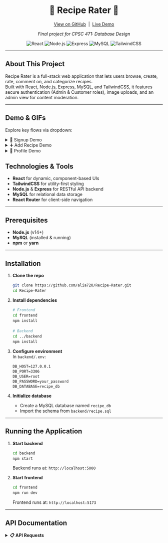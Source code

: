 <h1 align="center">🍲 Recipe Rater 🍲</h1>
<p align="center">
  <a href="https://github.com/alia720/Recipe-Rater" target="_blank">View on GitHub</a>
  &nbsp;|&nbsp;
  <a href="#" target="_blank">Live Demo</a>
</p>
<p align="center"><em>Final project for CPSC 471: Database Design</em></p>

<p align="center">
  <img src="https://img.shields.io/badge/React-%2320232a.svg?style=for-the-badge&logo=react&logoColor=%2361DAFB" alt="React">
  <img src="https://img.shields.io/badge/Node.js-%23339933.svg?style=for-the-badge&logo=node.js&logoColor=white" alt="Node.js">
  <img src="https://img.shields.io/badge/Express-%23404d59.svg?style=for-the-badge&logo=express&logoColor=white" alt="Express">
  <img src="https://img.shields.io/badge/MySQL-%2300f.svg?style=for-the-badge&logo=mysql&logoColor=white" alt="MySQL">
  <img src="https://img.shields.io/badge/TailwindCSS-%2338B2AC.svg?style=for-the-badge&logo=tailwind-css&logoColor=%23ffffff" alt="TailwindCSS">
</p>

---

## About This Project

Recipe Rater is a full-stack web application that lets users browse, create, rate, comment on, and categorize recipes.  
Built with React, Node.js, Express, MySQL, and TailwindCSS, it features secure authentication (Admin & Customer roles), image uploads, and an admin view for content moderation.

---
## Demo & GIFs

Explore key flows via dropdown:

<details>
  <summary>📝 Signup Demo</summary>

  <p align="center">
    <img src="./gifs/Signup.gif" alt="Signup Demo" width="400" />
  </p>
</details>

<details>
  <summary>➕ Add Recipe Demo</summary>

  <p align="center">
    <img src="./gifs/AddRecipe.gif" alt="Add Recipe Demo" width="400" />
  </p>
</details>

<details>
  <summary>👤 Profile Demo</summary>

  <p align="center">
    <img src="./gifs/Profile.gif" alt="Profile Demo" width="400" />
  </p>
</details>

## Technologies & Tools

- **React** for dynamic, component-based UIs  
- **TailwindCSS** for utility-first styling  
- **Node.js** & **Express** for RESTful API backend  
- **MySQL** for relational data storage  
- **React Router** for client-side navigation  

---

## Prerequisites

- **Node.js** (v14+)
- **MySQL** (installed & running)
- **npm** or **yarn**

---

## Installation

1. **Clone the repo**  
   ```bash
   git clone https://github.com/alia720/Recipe-Rater.git
   cd Recipe-Rater
   ```

2. **Install dependencies**  
   ```bash
   # Frontend
   cd frontend
   npm install

   # Backend
   cd ../backend
   npm install
   ```

3. **Configure environment**  
   In `backend/.env`:
   ```env
   DB_HOST=127.0.0.1
   DB_PORT=3306
   DB_USER=root
   DB_PASSWORD=your_password
   DB_DATABASE=recipe_db
   ```

4. **Initialize database**  
   - Create a MySQL database named `recipe_db`  
   - Import the schema from `backend/recipe.sql`

---

## Running the Application

1. **Start backend**  
   ```bash
   cd backend
   npm start
   ```
   Backend runs at: `http://localhost:5000`

2. **Start frontend**  
   ```bash
   cd frontend
   npm run dev
   ```
   Frontend runs at: `http://localhost:5173`

---

## API Documentation

<details>
<summary><strong>📋 API Requests</strong></summary>

<details>
<summary>🔑 Authentication</summary>

- **POST** `/api/users/register` – Register a new user  
- **POST** `/api/users/login` – User login  
- **POST** `/api/users/logout` – User logout  
- **GET** `/api/users/profile` – Get current user profile  
- **POST** `/api/customers/login` – Customer login  
- **POST** `/api/admins/login` – Admin login  

</details>

<details>
<summary>🍽 Recipes</summary>

- **GET** `/api/recipes` – Get all recipes  
- **GET** `/api/recipes/:id` – Get recipe by ID  
- **GET** `/api/recipes/user/:userId` – Get recipes by user  
- **GET** `/api/recipes/search` – Search recipes by name  
- **POST** `/api/recipes` – Create new recipe  
- **PUT** `/api/recipes/:id` – Update recipe  
- **DELETE** `/api/recipes/:id` – Delete recipe  

</details>

<details>
<summary>📂 Categories</summary>

- **GET** `/api/categories` – Get all categories  
- **GET** `/api/categories/:id` – Get category by ID  
- **GET** `/api/categories/search` – Search categories by name  
- **POST** `/api/categories` – Create new category  
- **PUT** `/api/categories/:id` – Update category  
- **DELETE** `/api/categories/:id` – Delete category  

</details>

<details>
<summary>🥕 Ingredients</summary>

- **GET** `/api/ingredients` – Get all ingredients  
- **GET** `/api/ingredients/:id` – Get ingredient by ID  
- **GET** `/api/ingredients/search` – Search ingredients by name/type  
- **POST** `/api/ingredients` – Create new ingredient  
- **PUT** `/api/ingredients/:id` – Update ingredient  
- **DELETE** `/api/ingredients/:id` – Delete ingredient  

</details>

<details>
<summary>📷 Photos</summary>

- **GET** `/api/photos` – Get all photos  
- **GET** `/api/photos/:id` – Get photo by ID  
- **GET** `/api/photos/recipe/:recipeId` – Get photos for a recipe  
- **GET** `/api/photos/search` – Search photos by name/caption  
- **POST** `/api/photos` – Upload a new photo  
- **POST** `/api/photos/url` – Add photo from URL  
- **PUT** `/api/photos/:id` – Update photo  
- **DELETE** `/api/photos/:id` – Delete photo  

</details>

<details>
<summary>⭐️ Ratings & 💬 Comments</summary>

**Ratings:**  
- **GET** `/api/ratings` – Get all ratings  
- **GET** `/api/ratings/:id` – Get rating by ID  
- **GET** `/api/ratings/recipe/:recipeId` – Ratings for recipe  
- **GET** `/api/ratings/user/:userId` – Ratings by user  
- **GET** `/api/ratings/recipe/:recipeId/average` – Average rating  
- **POST** `/api/ratings` – Add rating  
- **PUT** `/api/ratings/:id` – Update rating  
- **DELETE** `/api/ratings/:id` – Delete rating  

**Comments:**  
- **GET** `/api/comments` – Get all comments  
- **GET** `/api/comments/:id` – Get comment by ID  
- **GET** `/api/comments/recipe/:recipeId` – Comments for recipe  
- **GET** `/api/comments/user/:userId` – Comments by user  
- **POST** `/api/comments` – Add comment  
- **PUT** `/api/comments/:id` – Update comment  
- **DELETE** `/api/comments/:id` – Delete comment  

</details>

<details>
<summary>👍👎 Likes & Dislikes</summary>

- **GET** `/api/likes-dislikes` – All like/dislike records  
- **GET** `/api/likes-dislikes/user/:userId` – By user  
- **GET** `/api/likes-dislikes/recipe/:recipeId` – For recipe  
- **GET** `/api/likes-dislikes/:userId/:recipeId` – Specific record  
- **POST** `/api/likes-dislikes` – Create record  
- **PUT** `/api/likes-dislikes/:userId/:recipeId` – Update record  
- **DELETE** `/api/likes-dislikes/:userId/:recipeId` – Delete record  

</details>

<details>
<summary>👥 User Management</summary>

**Customers**  
- **GET** `/api/customers` – Get all customers  
- **GET** `/api/customers/:userId` – By user ID  
- **POST** `/api/customers` – Create customer record  
- **PUT** `/api/customers/:userId` – Update record  
- **DELETE** `/api/customers/:userId` – Delete record  

**Admins**  
- **GET** `/api/admins` – Get all admins  
- **GET** `/api/admins/:userId` – By user ID  
- **POST** `/api/admins` – Create admin record  
- **PUT** `/api/admins/:userId` – Update record  
- **DELETE** `/api/admins/:userId` – Delete record  

</details>

<details>
<summary>🔗 Relationships</summary>

**🗑 Admin Removes Rating**  
- **GET** `/api/admin-removes` – All removals  
- **GET** `/api/admin-removes/admin/:adminId` – By admin  
- **GET** `/api/admin-removes/rating/:ratingId` – By rating  
- **POST** `/api/admin-removes` – Create removal  
- **PUT** `/api/admin-removes/:adminId/:ratingId` – Update removal  
- **DELETE** `/api/admin-removes/:adminId/:ratingId` – Delete removal  

**🏷 Recipe Categories (Belongs To)**  
- **GET** `/api/belongs-to` – All assignments  
- **GET** `/api/belongs-to/recipe/:recipeId` – For recipe  
- **GET** `/api/belongs-to/category/:categoryId` – In category  
- **POST** `/api/belongs-to` – Assign recipe  
- **DELETE** `/api/belongs-to/:categoryId/:recipeId` – Remove assignment  

**📤 Recipe Submissions**  
- **GET** `/api/submits` – All submissions  
- **GET** `/api/submits/user/:userId` – By user  
- **GET** `/api/submits/recipe/:recipeId` – For recipe  
- **POST** `/api/submits` – Create submission  
- **PUT** `/api/submits/:userId/:recipeId` – Update submission  
- **DELETE** `/api/submits/:userId/:recipeId` – Delete submission  

</details>

<details>
<summary>🔍 Search & File Upload</summary>

- **GET** `/api/search` – Combined search  
- **POST** `/api/upload` – Upload image file  

</details>

